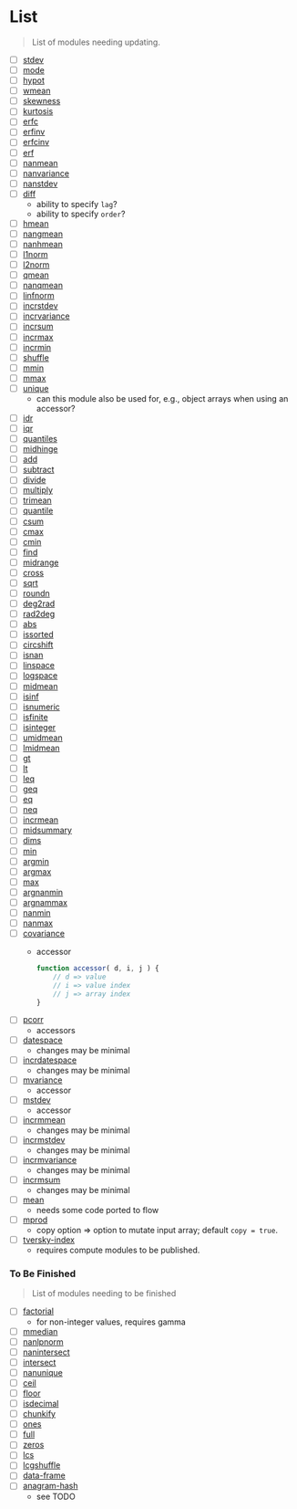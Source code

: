 List
===

> List of modules needing updating.

- [ ] [stdev](https://github.com/compute-io/stdev)
- [ ] [mode](https://github.com/compute-io/mode)
- [ ] [hypot](https://github.com/compute-io/hypot)
- [ ] [wmean](https://github.com/compute-io/wmean)
- [ ] [skewness](https://github.com/compute-io/skewness)
- [ ] [kurtosis](https://github.com/compute-io/kurtosis)
- [ ] [erfc](https://github.com/compute-io/erfc)
- [ ] [erfinv](https://github.com/compute-io/erfinv)
- [ ] [erfcinv](https://github.com/compute-io/erfcinv)
- [ ] [erf](https://github.com/compute-io/erf)
- [ ] [nanmean](https://github.com/compute-io/nanmean)
- [ ] [nanvariance](https://github.com/compute-io/nanvariance)
- [ ] [nanstdev](https://github.com/compute-io/nanstdev)
- [ ] [diff](https://github.com/compute-io/diff)
	-	ability to specify `lag`?
	-	ability to specify `order`?
- [ ] [hmean](https://github.com/compute-io/hmean)
- [ ] [nangmean](https://github.com/compute-io/nangmean)
- [ ] [nanhmean](https://github.com/compute-io/nanhmean)
- [ ] [l1norm](https://github.com/compute-io/l1norm)
- [ ] [l2norm](https://github.com/compute-io/l2norm)
- [ ] [qmean](https://github.com/compute-io/qmean)
- [ ] [nanqmean](https://github.com/compute-io/nanqmean)
- [ ] [linfnorm](https://github.com/compute-io/linfnorm)
- [ ] [incrstdev](https://github.com/compute-io/incrstdev)
- [ ] [incrvariance](https://github.com/compute-io/incrvariance)
- [ ] [incrsum](https://github.com/compute-io/incrsum)
- [ ] [incrmax](https://github.com/compute-io/incrmax)
- [ ] [incrmin](https://github.com/compute-io/incrmin)
- [ ] [shuffle](https://github.com/compute-io/shuffle)
- [ ] [mmin](https://github.com/compute-io/mmin)
- [ ] [mmax](https://github.com/compute-io/mmax)
- [ ] [unique](https://github.com/compute-io/unique/blob/master/lib/index.js)
	*	can this module also be used for, e.g., object arrays when using an accessor?
- [ ] [idr](https://github.com/compute-io/idr)
- [ ] [iqr](https://github.com/compute-io/iqr)
- [ ] [quantiles](https://github.com/compute-io/quantiles)
- [ ] [midhinge](https://github.com/compute-io/midhinge)
- [ ] [add](https://github.com/compute-io/add)
- [ ] [subtract](https://github.com/compute-io/subtract)
- [ ] [divide](https://github.com/compute-io/divide)
- [ ] [multiply](https://github.com/compute-io/multiply)
- [ ] [trimean](https://github.com/compute-io/trimean)
- [ ] [quantile](https://github.com/compute-io/quantile)
- [ ] [csum](https://github.com/compute-io/csum)
- [ ] [cmax](https://github.com/compute-io/cmax)
- [ ] [cmin](https://github.com/compute-io/cmin)
- [ ] [find](https://github.com/compute-io/find)
- [ ] [midrange](https://github.com/compute-io/midrange)
- [ ] [cross](https://github.com/compute-io/cross)
- [ ] [sqrt](https://github.com/compute-io/sqrt)
- [ ] [roundn](https://github.com/compute-io/roundn)
- [ ] [deg2rad](https://github.com/compute-io/deg2rad)
- [ ] [rad2deg](https://github.com/compute-io/rad2deg)
- [ ] [abs](https://github.com/compute-io/abs)
- [ ] [issorted](https://github.com/compute-io/issorted)
- [ ] [circshift](https://github.com/compute-io/circshift)
- [ ] [isnan](https://github.com/compute-io/isnan)
- [ ] [linspace](https://github.com/compute-io/linspace)
- [ ] [logspace](https://github.com/compute-io/logspace)
- [ ] [midmean](https://github.com/compute-io/midmean)
- [ ] [isinf](https://github.com/compute-io/isinf)
- [ ] [isnumeric](https://github.com/compute-io/isnumeric)
- [ ] [isfinite](https://github.com/compute-io/isfinite)
- [ ] [isinteger](https://github.com/compute-io/isinteger)
- [ ] [umidmean](https://github.com/compute-io/umidmean)
- [ ] [lmidmean](https://github.com/compute-io/lmidmean)
- [ ] [gt](https://github.com/compute-io/gt)
- [ ] [lt](https://github.com/compute-io/lt)
- [ ] [leq](https://github.com/compute-io/leq)
- [ ] [geq](https://github.com/compute-io/geq)
- [ ] [eq](https://github.com/compute-io/eq)
- [ ] [neq](https://github.com/compute-io/neq)
- [ ] [incrmean](https://github.com/compute-io/incrmean)
- [ ] [midsummary](https://github.com/compute-io/midsummary)
- [ ] [dims](https://github.com/compute-io/dims)
- [ ] [min](https://github.com/compute-io/min)
- [ ] [argmin](https://github.com/compute-io/argmin)
- [ ] [argmax](https://github.com/compute-io/argmax)
- [ ] [max](https://github.com/compute-io/max)
- [ ] [argnanmin](https://github.com/compute-io/argnanmin)
- [ ] [argnammax](https://github.com/compute-io/argnanmax)
- [ ] [nanmin](https://github.com/compute-io/nanmin)
- [ ] [nanmax](https://github.com/compute-io/nanmax)
- [ ] [covariance](https://github.com/compute-io/covariance)
	-	accessor

		``` javascript
		function accessor( d, i, j ) {
			// d => value
			// i => value index
			// j => array index
		}
		```
- [ ] [pcorr](https://github.com/compute-io/pcorr)
	-	accessors
- [ ] [datespace](https://github.com/compute-io/datespace)
	-	changes may be minimal
- [ ] [incrdatespace](https://github.com/compute-io/incrdatespace)
	-	changes may be minimal 
- [ ] [mvariance](https://github.com/compute-io/mvariance)
	-	accessor
- [ ] [mstdev](https://github.com/compute-io/mstdev)
	-	accessor
- [ ] [incrmmean](https://github.com/compute-io/incrmmean)
	-	changes may be minimal
- [ ] [incrmstdev](https://github.com/compute-io/incrmstdev)
	-	changes may be minimal
- [ ] [incrmvariance](https://github.com/compute-io/incrmvariance)
	-	changes may be minimal
- [ ] [incrmsum](https://github.com/compute-io/incrmsum)
	-	changes may be minimal
- [ ] [mean](https://github.com/compute-io/mean)
	-	needs some code ported to flow
- [ ] [mprod](https://github.com/compute-io/mprod)
	-	copy option => option to mutate input array; default `copy = true`.
- [ ] [tversky-index](https://github.com/compute-io/tversky-index)
	-	requires compute modules to be published.





### To Be Finished

> List of modules needing to be finished

- [ ] [factorial](https://github.com/compute-io/factorial)
	-	for non-integer values, requires gamma
- [ ] [mmedian](https://github.com/compute-io/mmedian)
- [ ] [nanlpnorm](https://github.com/compute-io/nanlpnorm)
- [ ] [nanintersect](https://github.com/compute-io/nanintersect)
- [ ] [intersect](https://github.com/compute-io/intersect)
- [ ] [nanunique](https://github.com/compute-io/nanunique)
- [ ] [ceil](https://github.com/compute-io/ceil)
- [ ] [floor](https://github.com/compute-io/floor)
- [ ] [isdecimal](https://github.com/compute-io/isdecimal)
- [ ] [chunkify](https://github.com/compute-io/chunkify)
- [ ] [ones](https://github.com/compute-io/ones)
- [ ] [full](https://github.com/compute-io/full)
- [ ] [zeros](https://github.com/compute-io/zeros)
- [ ] [lcs](https://github.com/compute-io/lcs)
- [ ] [lcgshuffle](https://github.com/compute-io/lcgshuffle)
- [ ] [data-frame](https://github.com/compute-io/data-frame)
- [ ] [anagram-hash](https://github.com/compute-io/anagram-hash)
	-	see TODO

